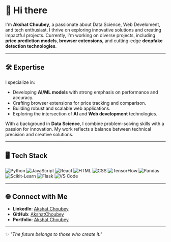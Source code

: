 # 👋 Hi there

I'm **Akshat Choubey**, a passionate about Data Science, Web Develoment, and tech enthusiast. I thrive on exploring innovative solutions and creating impactful projects. Currently, I'm working on diverse projects, including **price prediction models**, **browser extensions**, and cutting-edge **deepfake detection technologies**.

---

## 🛠 Expertise

I specialize in:
- Developing **AI/ML models** with strong emphasis on performance and accuracy.
- Crafting browser extensions for price tracking and comparison.
- Building robust and scalable web applications.
- Exploring the intersection of **AI** and **Web development** technologies.

With a background in **Data Science**, I combine problem-solving skills with a passion for innovation. My work reflects a balance between technical precision and creative solutions.

---

## 🖥️ Tech Stack

![Python](https://img.shields.io/badge/-Python-3776AB?logo=python&logoColor=white)
![JavaScript](https://img.shields.io/badge/-JavaScript-F7DF1E?logo=javascript&logoColor=black)
![React](https://img.shields.io/badge/-React-61DAFB?logo=react&logoColor=black)
![HTML](https://img.shields.io/badge/-HTML-E34F26?logo=html5&logoColor=white)
![CSS](https://img.shields.io/badge/-CSS-1572B6?logo=css3&logoColor=white)
![TensorFlow](https://img.shields.io/badge/-TensorFlow-FF6F00?logo=tensorflow&logoColor=white)
![Pandas](https://img.shields.io/badge/-Pandas-150458?logo=pandas&logoColor=white)
![Scikit-Learn](https://img.shields.io/badge/-ScikitLearn-F7931E?logo=scikit-learn&logoColor=white)
![Flask](https://img.shields.io/badge/-Flask-000000?logo=flask&logoColor=white)
![VS Code](https://img.shields.io/badge/-VS%20Code-007ACC?logo=visualstudiocode&logoColor=white)

---

## 🌐 Connect with Me

- **LinkedIn**: [Akshat Choubey](https://linkedin.com/in/akshatchoubey)
- **GitHub**: [AkshatChoubey](https://github.com/AkshatChoubey)
- **Portfolio**: [Akshat Choubey](https://akshatchoubeyportfolio.netlify.app)

---

✨ *"The future belongs to those who create it."*  
